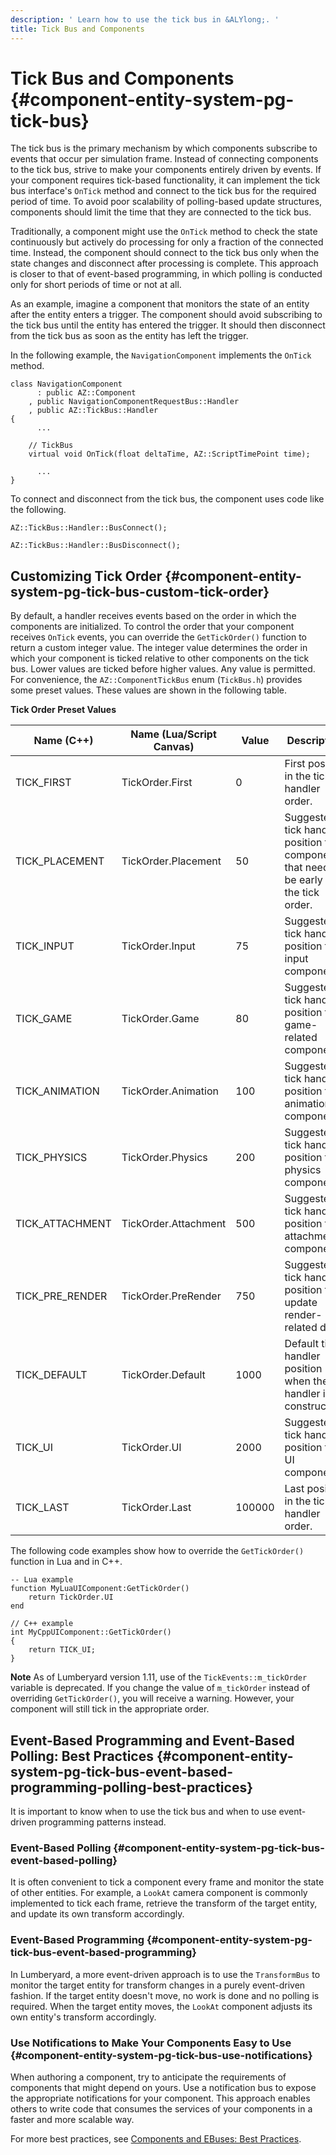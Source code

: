 ```yaml
---
description: ' Learn how to use the tick bus in &ALYlong;. '
title: Tick Bus and Components
---
```

# Tick Bus and Components {#component-entity-system-pg-tick-bus}

The tick bus is the primary mechanism by which components subscribe to events that occur per simulation frame\. Instead of connecting components to the tick bus, strive to make your components entirely driven by events\. If your component requires tick\-based functionality, it can implement the tick bus interface's `OnTick` method and connect to the tick bus for the required period of time\. To avoid poor scalability of polling\-based update structures, components should limit the time that they are connected to the tick bus\.

Traditionally, a component might use the `OnTick` method to check the state continuously but actively do processing for only a fraction of the connected time\. Instead, the component should connect to the tick bus only when the state changes and disconnect after processing is complete\. This approach is closer to that of event\-based programming, in which polling is conducted only for short periods of time or not at all\.

As an example, imagine a component that monitors the state of an entity after the entity enters a trigger\. The component should avoid subscribing to the tick bus until the entity has entered the trigger\. It should then disconnect from the tick bus as soon as the entity has left the trigger\.

In the following example, the `NavigationComponent` implements the `OnTick` method\.

```
class NavigationComponent
      : public AZ::Component
    , public NavigationComponentRequestBus::Handler
    , public AZ::TickBus::Handler
{
      ...

    // TickBus
    virtual void OnTick(float deltaTime, AZ::ScriptTimePoint time);

      ...
}
```

To connect and disconnect from the tick bus, the component uses code like the following\.

```
AZ::TickBus::Handler::BusConnect();
```

```
AZ::TickBus::Handler::BusDisconnect();
```

## Customizing Tick Order {#component-entity-system-pg-tick-bus-custom-tick-order}

By default, a handler receives events based on the order in which the components are initialized\. To control the order that your component receives `OnTick` events, you can override the `GetTickOrder()` function to return a custom integer value\. The integer value determines the order in which your component is ticked relative to other components on the tick bus\. Lower values are ticked before higher values\. Any value is permitted\. For convenience, the `AZ::ComponentTickBus` enum \(`TickBus.h`\) provides some preset values\. These values are shown in the following table\.


**Tick Order Preset Values**

| Name \(C\+\+\) | Name \(Lua/Script Canvas\) | Value | Description |
| --- | --- | --- | --- |
| TICK\_FIRST | TickOrder\.First | 0 | First position in the tick handler order\. |
| TICK\_PLACEMENT | TickOrder\.Placement | 50 | Suggested tick handler position for components that need to be early in the tick order\. |
| TICK\_INPUT | TickOrder\.Input | 75 | Suggested tick handler position for input components\. |
| TICK\_GAME | TickOrder\.Game | 80 | Suggested tick handler position for game\-related components\. |
| TICK\_ANIMATION | TickOrder\.Animation | 100 | Suggested tick handler position for animation components\. |
| TICK\_PHYSICS | TickOrder\.Physics | 200 | Suggested tick handler position for physics components\. |
| TICK\_ATTACHMENT | TickOrder\.Attachment | 500 | Suggested tick handler position for attachment components\. |
| TICK\_PRE\_RENDER | TickOrder\.PreRender | 750 | Suggested tick handler position to update render\-related data\. |
| TICK\_DEFAULT | TickOrder\.Default | 1000 | Default tick handler position when the handler is constructed\. |
| TICK\_UI | TickOrder\.UI | 2000 | Suggested tick handler position for UI components\. |
| TICK\_LAST | TickOrder\.Last | 100000 | Last position in the tick handler order\. |

The following code examples show how to override the `GetTickOrder()` function in Lua and in C\+\+\.

```
-- Lua example
function MyLuaUIComponent:GetTickOrder()
    return TickOrder.UI
end
```

```
// C++ example
int MyCppUIComponent::GetTickOrder()
{
    return TICK_UI;
}
```

**Note**
As of Lumberyard version 1\.11, use of the `TickEvents::m_tickOrder` variable is deprecated\. If you change the value of `m_tickOrder` instead of overriding `GetTickOrder()`, you will receive a warning\. However, your component will still tick in the appropriate order\.

## Event\-Based Programming and Event\-Based Polling: Best Practices {#component-entity-system-pg-tick-bus-event-based-programming-polling-best-practices}

It is important to know when to use the tick bus and when to use event\-driven programming patterns instead\.

### Event\-Based Polling {#component-entity-system-pg-tick-bus-event-based-polling}

It is often convenient to tick a component every frame and monitor the state of other entities\. For example, a `LookAt` camera component is commonly implemented to tick each frame, retrieve the transform of the target entity, and update its own transform accordingly\.

### Event\-Based Programming {#component-entity-system-pg-tick-bus-event-based-programming}

In Lumberyard, a more event\-driven approach is to use the `TransformBus` to monitor the target entity for transform changes in a purely event\-driven fashion\. If the target entity doesn't move, no work is done and no polling is required\. When the target entity moves, the `LookAt` component adjusts its own entity's transform accordingly\.

### Use Notifications to Make Your Components Easy to Use {#component-entity-system-pg-tick-bus-use-notifications}

When authoring a component, try to anticipate the requirements of components that might depend on yours\. Use a notification bus to expose the appropriate notifications for your component\. This approach enables others to write code that consumes the services of your components in a faster and more scalable way\.

For more best practices, see [Components and EBuses: Best Practices](/docs/userguide/components/entity-system-pg-components-ebuses-best-practices.md)\.